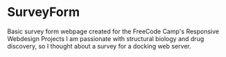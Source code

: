 # SurveyForm

Basic survey form webpage created for the FreeCode Camp's Responsive Webdesign Projects
I am passionate with structural biology and drug discovery, so I thought about a survey for a docking web server.
